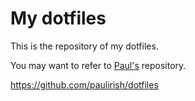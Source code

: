 My dotfiles
========

This is the repository of my dotfiles.

You may want to refer to [Paul's](https://www.paulirish.com/) repository.

https://github.com/paulirish/dotfiles